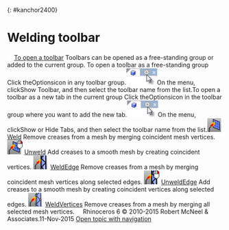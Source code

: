 ---
---

{: #kanchor2400}
# Welding toolbar
 [![images/transparent.gif](images/transparent.gif)To open a toolbar](javascript:void(0);) Toolbars can be opened as a free-standing group or added to the current group.
To open a toolbar as a free-standing group
Click theOptionsicon in any toolbar group.![images/toolbar-howtoopen.png](images/toolbar-howtoopen.png)On the menu, clickShow Toolbar, and then select the toolbar name from the list.To open a toolbar as a new tab in the current group
Click theOptionsicon in the toolbar group where you want to add the new tab.![images/toolbar-howtoopen.png](images/toolbar-howtoopen.png)On the menu, clickShow or Hide Tabs, and then select the toolbar name from the list.![images/weld.png](images/weld.png) [Weld](weld.html) 
Remove creases from a mesh by merging coincident mesh vertices.
![images/unweld.png](images/unweld.png) [Unweld](weld.html#unweld) 
Add creases to a smooth mesh by creating coincident vertices.
![images/weldedge.png](images/weldedge.png) [WeldEdge](weld.html#weldedge) 
Remove creases from a mesh by merging coincident mesh vertices along selected edges.
![images/unweldedge.png](images/unweldedge.png) [UnweldEdge](weld.html#unweldedge) 
Add creases to a smooth mesh by creating coincident vertices along selected edges.
![images/weldvertices.png](images/weldvertices.png) [WeldVertices](weld.html#weldvertices) 
Remove creases from a mesh by merging all selected mesh vertices.
&#160;
&#160;
Rhinoceros 6 © 2010-2015 Robert McNeel &amp; Associates.11-Nov-2015
 [Open topic with navigation](welding-toolbar.html) 


